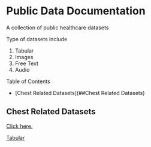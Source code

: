 # Public Data Documentation

A collection of public healthcare datasets

Type of datasets include 

1. Tabular 
2. Images 
3. Free Text 
4. Audio 

Table of Contents
- [Chest Related Datasets](##Chest Related Datasets)


## Chest Related Datasets


[Click here.](link)

[Tabular](/)
